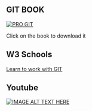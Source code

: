 ## GIT BOOK
<a href="https://git-scm.com/book/en/v2">
  <img src="https://git-scm.com/images/progit2.png" alt="PRO GIT">
</a>

<p>Click on the book to download it</p>

## W3 Schools
<a href="https://www.w3schools.com/git/default.asp">Learn to work with GIT</a>

## Youtube
[![IMAGE ALT TEXT HERE](https://i3.ytimg.com/vi/VdGzPZ31ts8/maxresdefault.jpg)](https://www.youtube.com/watch?v=VdGzPZ31ts8)
